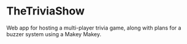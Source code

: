 # TheTriviaShow
Web app for hosting  a multi-player trivia game, along with plans for a buzzer system using a Makey Makey.
